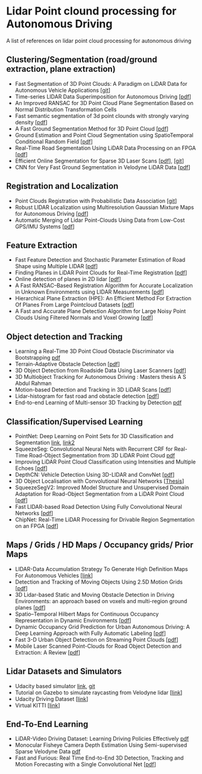 # Lidar Point clound processing for Autonomous Driving
A list of references on lidar point cloud processing for autonomous driving

## Clustering/Segmentation (road/ground extraction, plane extraction)
* Fast Segmentation of 3D Point Clouds: A Paradigm on LiDAR Data for Autonomous Vehicle Applications [[git](https://github.com/VincentCheungM/Run_based_segmentation)]
* Time-series LIDAR Data Superimposition for Autonomous Driving [[pdf](http://lab.cntl.kyutech.ac.jp/~nishida/paper/2016/ThBT3.3.pdf)]
* An Improved RANSAC for 3D Point Cloud Plane Segmentation Based on Normal Distribution Transformation Cells
* Fast semantic segmentation of 3d point clounds with strongly varying density [[pdf](https://www.ethz.ch/content/dam/ethz/special-interest/baug/igp/photogrammetry-remote-sensing-dam/documents/pdf/timo-jan-isprs2016.pdf)]
* A Fast Ground Segmentation Method for 3D Point Cloud [[pdf](jips-k.org/file/down?pn=463)]
* Ground Estimation and Point Cloud Segmentation using SpatioTemporal Conditional Random Field [[pdf](https://hal.inria.fr/hal-01579095/document)]
* Real-Time Road Segmentation Using LiDAR Data Processing on an FPGA [[pdf](https://arxiv.org/pdf/1711.02757.pdf)]
* Efficient Online Segmentation for Sparse 3D Laser Scans [[pdf](http://www.ipb.uni-bonn.de/pdfs/bogoslavskyi16pfg.pdf)], [[git](https://github.com/PRBonn/depth_clustering)]
* CNN for Very Fast Ground Segmentation in Velodyne LiDAR Data [[pdf](https://arxiv.org/pdf/1709.02128.pdf)]

## Registration and Localization
* Point Clouds Registration with Probabilistic Data Association [[git](https://github.com/ethz-asl/robust_point_cloud_registration)]
* Robust LIDAR Localization using Multiresolution Gaussian Mixture Maps for Autonomous Driving [[pdf](https://pdfs.semanticscholar.org/7292/1fc6b181cf75790664e482963d982ec9ac48.pdf)]
* Automatic Merging of Lidar Point-Clouds Using Data from Low-Cost GPS/IMU Systems [[pdf](https://digitalcommons.usu.edu/cgi/viewcontent.cgi?article=1081&context=ece_facpub)]


## Feature Extraction
* Fast Feature Detection and Stochastic Parameter Estimation of Road Shape using Multiple LIDAR [[pdf](https://www.ri.cmu.edu/pub_files/2008/9/peterson_kevin_2008_1.pdf)]
* Finding Planes in LiDAR Point Clouds for Real-Time Registration [[pdf](http://ilab.usc.edu/publications/doc/Grant_etal13iros.pdf)]
* Online detection of planes in 2D lidar [[pdf](https://pdfs.semanticscholar.org/6857/b602dd702664c20febd41dc984451fd97bb3.pdf)]
* A Fast RANSAC–Based Registration Algorithm for Accurate Localization in Unknown Environments using LIDAR Measurements [[pdf](http://vision.ucla.edu/papers/fontanelliRS07.pdf)]
* Hierarchical Plane Extraction (HPE): An Efficient Method For Extraction Of Planes From Large Pointcloud Datasets [[pdf](https://pdfs.semanticscholar.org/8217/61a207088e6015de845cc3f9e556e1c94be1.pdf)]
* A Fast and Accurate Plane Detection Algorithm for Large Noisy Point Clouds Using Filtered Normals and Voxel Growing [[pdf](https://hal-mines-paristech.archives-ouvertes.fr/hal-01097361/document)]

## Object detection and Tracking
* Learning a Real-Time 3D Point Cloud Obstacle Discriminator via Bootstrapping [pdf](http://citeseerx.ist.psu.edu/viewdoc/summary?doi=10.1.1.385.6290)
* Terrain-Adaptive Obstacle Detection [[pdf](https://pdfs.semanticscholar.org/92f6/26e75f940a49ee80eaf0344dc493f5d8b2ee.pdf)]
* 3D Object Detection from Roadside Data Using Laser Scanners [[pdf](http://www-video.eecs.berkeley.edu/papers/JYT/spie-paper.pdf)]
* 3D Multiobject Tracking for Autonomous Driving : Masters thesis A S Abdul Rahman
* Motion-based Detection and Tracking in 3D LiDAR Scans [[pdf](http://ais.informatik.uni-freiburg.de/publications/papers/dewan16icra.pdf)]
* Lidar-histogram for fast road and obstacle detection [[pdf](http://www.chenliang.me/blog/wp-content/uploads/2017/07/lidarhistogram.pdf)]
* End-to-end Learning of Multi-sensor 3D Tracking by Detection [pdf](https://arxiv.org/pdf/1806.11534.pdf)

## Classification/Supervised Learning
* PointNet: Deep Learning on Point Sets for 3D Classification and Segmentation [link](http://stanford.edu/~rqi/pointnet/), [link2](http://stanford.edu/~rqi/pointnet2/)
* SqueezeSeg: Convolutional Neural Nets with Recurrent CRF for Real-Time Road-Object Segmentation from 3D LiDAR Point Cloud [pdf](https://arxiv.org/pdf/1710.07368.pdf)
* Improving LiDAR Point Cloud Classification using Intensities and Multiple Echoes [[pdf](https://hal.archives-ouvertes.fr/hal-01182604/document)]
* DepthCN: Vehicle Detection Using 3D-LIDAR and ConvNet [[pdf](http://home.isr.uc.pt/~cpremebida/files_cp/DepthCN_preprint.pdf)]
* 3D Object Localisation with Convolutional Neural Networks [[Thesis](https://github.com/oscarmcnulty/gta-3d-dataset/blob/master/3D-object-localisation-with-cnns.pdf)]
* SqueezeSegV2: Improved Model Structure and Unsupervised Domain Adaptation for Road-Object Segmentation from a LiDAR Point Cloud [[pdf](https://arxiv.org/pdf/1809.08495.pdf)]
* Fast LIDAR-based Road Detection Using Fully Convolutional Neural Networks [[pdf](https://arxiv.org/abs/1703.03613)]
* ChipNet: Real-Time LiDAR Processing for Drivable Region Segmentation on an FPGA [[pdf](https://arxiv.org/pdf/1808.03506.pdf)]

## Maps / Grids / HD Maps / Occupancy grids/ Prior Maps
* LIDAR-Data Accumulation Strategy To Generate High Definition Maps For Autonomous Vehicles [[link](https://ieeexplore.ieee.org/document/8170357/)]
* Detection and Tracking of Moving Objects Using 2.5D Motion Grids [[pdf](http://a-asvadi.ir/wp-content/uploads/itsc15.pdf)]
* 3D Lidar-based Static and Moving Obstacle Detection in Driving Environments: an approach based on voxels and multi-region ground planes [[pdf](http://patternrecognition.cn/perception/negative2016a.pdf)]
* Spatio–Temporal Hilbert Maps for Continuous Occupancy Representation in Dynamic Environments [[pdf](https://papers.nips.cc/paper/6541-spatio-temporal-hilbert-maps-for-continuous-occupancy-representation-in-dynamic-environments.pdf)]
* Dynamic Occupancy Grid Prediction for Urban Autonomous Driving: A Deep Learning Approach with Fully Automatic Labeling [[pdf](https://arxiv.org/pdf/1705.08781.pdf)]
 * Fast 3-D Urban Object Detection on Streaming Point Clouds [[pdf](https://projet.liris.cnrs.fr/imagine/pub/proceedings/ECCV-2014/workshops/w15/Paper%202.pdf)]
* Mobile Laser Scanned Point-Clouds for Road Object Detection and Extraction: A Review [[pdf](https://www.mdpi.com/2072-4292/10/10/1531)]

## Lidar Datasets and Simulators
* Udacity based simulator [link](http://wangyangevan.weebly.com/lidar-simulation.html), [git](https://github.com/EvanWY/USelfDrivingSimulator)
* Tutorial on Gazebo to simulate raycasting from Velodyne lidar [[link](http://gazebosim.org/tutorials?tut=guided_i1)]
* Udacity Driving Dataset [[link](https://github.com/udacity/self-driving-car/tree/master/datasets)]
* Virtual KITTI [[link](http://www.europe.naverlabs.com/Research/Computer-Vision/Proxy-Virtual-Worlds)]

## End-To-End Learning
* LiDAR-Video Driving Dataset: Learning Driving Policies Effectively [pdf](http://openaccess.thecvf.com/content_cvpr_2018/papers/Chen_LiDAR-Video_Driving_Dataset_CVPR_2018_paper.pdf)
* Monocular Fisheye Camera Depth Estimation Using Semi-supervised Sparse Velodyne Data [pdf](https://arxiv.org/pdf/1803.06192.pdf)
* Fast and Furious: Real Time End-to-End 3D Detection, Tracking and Motion Forecasting with a Single Convolutional Net [[pdf](http://openaccess.thecvf.com/content_cvpr_2018/papers/Luo_Fast_and_Furious_CVPR_2018_paper.pdf)]

